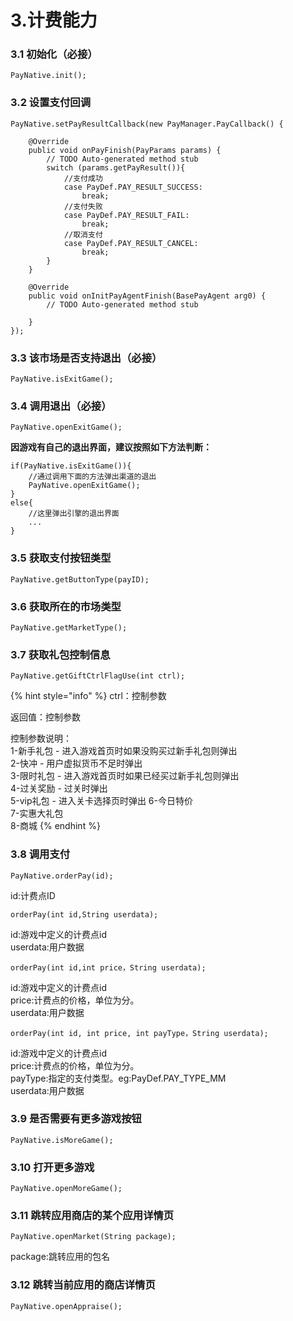 # 3.计费能力

### 3.1 初始化（必接）

```text
PayNative.init();
```

### 3.2 设置支付回调

```text
PayNative.setPayResultCallback(new PayManager.PayCallback() {

    @Override
    public void onPayFinish(PayParams params) {
        // TODO Auto-generated method stub
        switch (params.getPayResult()){
            //支付成功
            case PayDef.PAY_RESULT_SUCCESS:
                break;
            //支付失败
            case PayDef.PAY_RESULT_FAIL:
                break;
            //取消支付
            case PayDef.PAY_RESULT_CANCEL:
                break;
        }
    }

    @Override
    public void onInitPayAgentFinish(BasePayAgent arg0) {
        // TODO Auto-generated method stub

    }
});
```

### 3.3 该市场是否支持退出（必接）

```text
PayNative.isExitGame();
```

### 3.4 调用退出（必接）

```text
PayNative.openExitGame();
```

**因游戏有自己的退出界面，建议按照如下方法判断：**

```text
if(PayNative.isExitGame()){
    //通过调用下面的方法弹出渠道的退出
    PayNative.openExitGame();
}
else{
    //这里弹出引擎的退出界面
    ...
}
```

### 3.5 获取支付按钮类型

```text
PayNative.getButtonType(payID);
```

### 3.6 获取所在的市场类型

```text
PayNative.getMarketType();
```

### 3.7 获取礼包控制信息

```text
PayNative.getGiftCtrlFlagUse(int ctrl);
```

{% hint style="info" %}
ctrl：控制参数

返回值：控制参数

控制参数说明：  
1-新手礼包 - 进入游戏首页时如果没购买过新手礼包则弹出  
2-快冲 - 用户虚拟货币不足时弹出  
3-限时礼包 - 进入游戏首页时如果已经买过新手礼包则弹出  
4-过关奖励 - 过关时弹出  
5-vip礼包 - 进入关卡选择页时弹出 6-今日特价  
7-实惠大礼包  
8-商城
{% endhint %}

### 3.8 调用支付

```text
PayNative.orderPay(id);
```

id:计费点ID

```text
orderPay(int id,String userdata);
```

id:游戏中定义的计费点id  
userdata:用户数据

```text
orderPay(int id,int price，String userdata);
```

id:游戏中定义的计费点id  
price:计费点的价格，单位为分。  
userdata:用户数据

```text
orderPay(int id, int price, int payType，String userdata);
```

id:游戏中定义的计费点id  
price:计费点的价格，单位为分。  
payType:指定的支付类型。eg:PayDef.PAY\_TYPE\_MM  
userdata:用户数据

### 3.9 是否需要有更多游戏按钮

```text
PayNative.isMoreGame();
```

### 3.10 打开更多游戏

```text
PayNative.openMoreGame();
```

### 3.11 跳转应用商店的某个应用详情页

```text
PayNative.openMarket(String package);
```

package:跳转应用的包名

### 3.12 跳转当前应用的商店详情页

```text
PayNative.openAppraise();
```

## 

